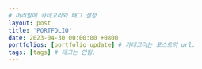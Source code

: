 ```yaml
---
# 머리말에 카테고리와 태그 설정
layout: post
title: 'PORTFOLIO'
date: 2023-04-30 00:00:00 +0800
portfolios: [portfolio update] # 카테고리는 포스트의 url.
tags: [tags] # 태그는 안됨.
---
```


<!--more-->
<script src="https://gist.github.com/smutnyleszek/9803727.js"></script>
